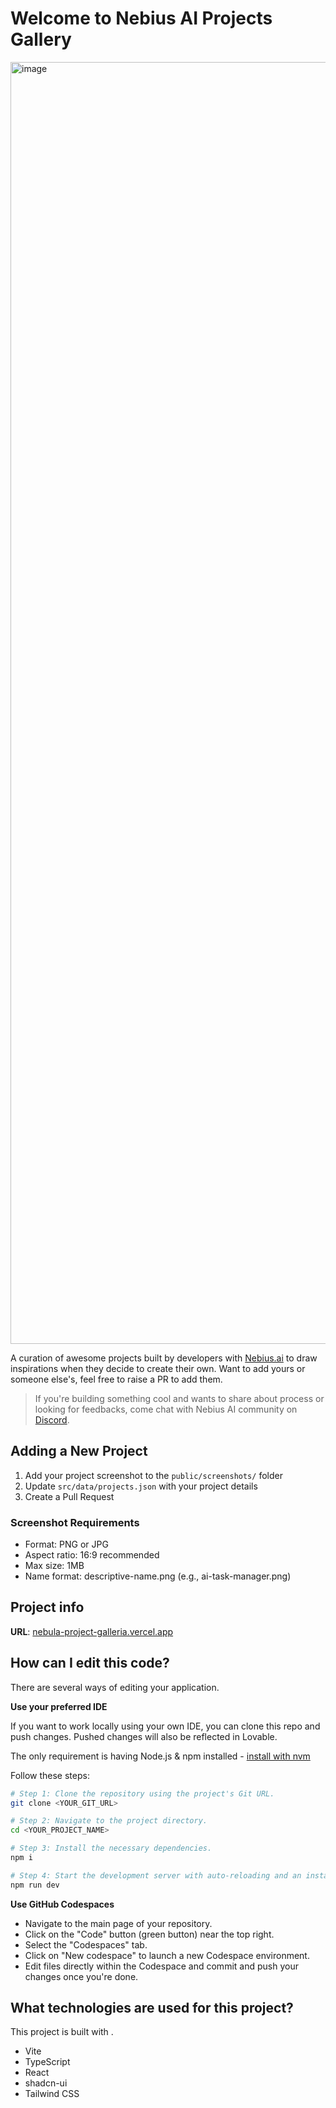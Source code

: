 # Welcome to Nebius AI Projects Gallery
<img width="2051" alt="image" src="https://github.com/user-attachments/assets/aeb1c3cb-82be-44bc-b69c-bf3f814e8dcd" />


A curation of awesome projects built by developers with [Nebius.ai](https://dub.sh/nebius) to draw inspirations when they decide to create their own. Want to add yours or someone else's, feel free to raise a PR to add them.

> If you're building something cool and wants to share about process or looking for feedbacks, come chat with Nebius AI community on [Discord](https://discord.gg/47sB8jXk).

## Adding a New Project

1. Add your project screenshot to the `public/screenshots/` folder
2. Update `src/data/projects.json` with your project details
3. Create a Pull Request

### Screenshot Requirements
- Format: PNG or JPG
- Aspect ratio: 16:9 recommended
- Max size: 1MB
- Name format: descriptive-name.png (e.g., ai-task-manager.png)

## Project info

**URL**: [nebula-project-galleria.vercel.app](https://nebula-project-galleria.vercel.app/)

## How can I edit this code?

There are several ways of editing your application.

**Use your preferred IDE**

If you want to work locally using your own IDE, you can clone this repo and push changes. Pushed changes will also be reflected in Lovable.

The only requirement is having Node.js & npm installed - [install with nvm](https://github.com/nvm-sh/nvm#installing-and-updating)

Follow these steps:

```sh
# Step 1: Clone the repository using the project's Git URL.
git clone <YOUR_GIT_URL>

# Step 2: Navigate to the project directory.
cd <YOUR_PROJECT_NAME>

# Step 3: Install the necessary dependencies.
npm i

# Step 4: Start the development server with auto-reloading and an instant preview.
npm run dev
```

**Use GitHub Codespaces**

- Navigate to the main page of your repository.
- Click on the "Code" button (green button) near the top right.
- Select the "Codespaces" tab.
- Click on "New codespace" to launch a new Codespace environment.
- Edit files directly within the Codespace and commit and push your changes once you're done.

## What technologies are used for this project?

This project is built with .

- Vite
- TypeScript
- React
- shadcn-ui
- Tailwind CSS
